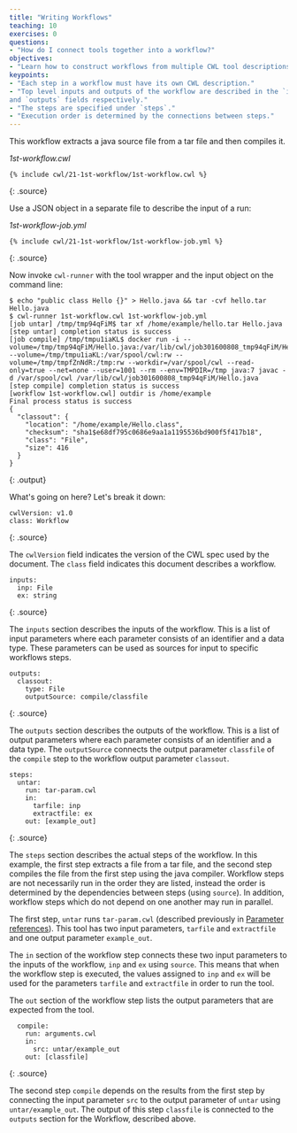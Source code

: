 ```yaml
---
title: "Writing Workflows"
teaching: 10
exercises: 0
questions:
- "How do I connect tools together into a workflow?"
objectives:
- "Learn how to construct workflows from multiple CWL tool descriptions."
keypoints:
- "Each step in a workflow must have its own CWL description."
- "Top level inputs and outputs of the workflow are described in the `inputs`
and `outputs` fields respectively."
- "The steps are specified under `steps`."
- "Execution order is determined by the connections between steps."
---
```

This workflow extracts a java source file from a tar file and then
compiles it.

*1st-workflow.cwl*

~~~
{% include cwl/21-1st-workflow/1st-workflow.cwl %}
~~~
{: .source}

Use a JSON object in a separate file to describe the input of a run:

*1st-workflow-job.yml*

~~~
{% include cwl/21-1st-workflow/1st-workflow-job.yml %}
~~~
{: .source}

Now invoke `cwl-runner` with the tool wrapper and the input object on the
command line:

~~~
$ echo "public class Hello {}" > Hello.java && tar -cvf hello.tar Hello.java
$ cwl-runner 1st-workflow.cwl 1st-workflow-job.yml
[job untar] /tmp/tmp94qFiM$ tar xf /home/example/hello.tar Hello.java
[step untar] completion status is success
[job compile] /tmp/tmpu1iaKL$ docker run -i --volume=/tmp/tmp94qFiM/Hello.java:/var/lib/cwl/job301600808_tmp94qFiM/Hello.java:ro --volume=/tmp/tmpu1iaKL:/var/spool/cwl:rw --volume=/tmp/tmpfZnNdR:/tmp:rw --workdir=/var/spool/cwl --read-only=true --net=none --user=1001 --rm --env=TMPDIR=/tmp java:7 javac -d /var/spool/cwl /var/lib/cwl/job301600808_tmp94qFiM/Hello.java
[step compile] completion status is success
[workflow 1st-workflow.cwl] outdir is /home/example
Final process status is success
{
  "classout": {
    "location": "/home/example/Hello.class",
    "checksum": "sha1$e68df795c0686e9aa1a1195536bd900f5f417b18",
    "class": "File",
    "size": 416
  }
}
~~~
{: .output}

What's going on here?  Let's break it down:

~~~
cwlVersion: v1.0
class: Workflow
~~~
{: .source}

The `cwlVersion` field indicates the version of the CWL spec used by the
document.  The `class` field indicates this document describes a workflow.


~~~
inputs:
  inp: File
  ex: string
~~~
{: .source}

The `inputs` section describes the inputs of the workflow.  This is a
list of input parameters where each parameter consists of an identifier
and a data type.  These parameters can be used as sources for input to
specific workflows steps.

~~~
outputs:
  classout:
    type: File
    outputSource: compile/classfile
~~~
{: .source}

The `outputs` section describes the outputs of the workflow.  This is a
list of output parameters where each parameter consists of an identifier
and a data type.  The `outputSource` connects the output parameter `classfile`
of the `compile` step to the workflow output parameter `classout`.

~~~
steps:
  untar:
    run: tar-param.cwl
    in:
      tarfile: inp
      extractfile: ex
    out: [example_out]
~~~
{: .source}

The `steps` section describes the actual steps of the workflow.  In this
example, the first step extracts a file from a tar file, and the second
step compiles the file from the first step using the java compiler.
Workflow steps are not necessarily run in the order they are listed,
instead the order is determined by the dependencies between steps (using
`source`).  In addition, workflow steps which do not depend on one
another may run in parallel.

The first step, `untar` runs `tar-param.cwl` (described previously in
[Parameter references][params]).  This tool has two input parameters, `tarfile`
and `extractfile` and one output parameter `example_out`.

The ``in`` section of the workflow step connects these two input parameters to
the inputs of the workflow, `inp` and `ex` using `source`.  This means that when
the workflow step is executed, the values assigned to `inp` and `ex` will be
used for the parameters `tarfile` and `extractfile` in order to run the tool.

The `out` section of the workflow step lists the output parameters that are
expected from the tool.

~~~
  compile:
    run: arguments.cwl
    in:
      src: untar/example_out
    out: [classfile]
~~~
{: .source}

The second step `compile` depends on the results from the first step by
connecting the input parameter `src` to the output parameter of `untar` using
`untar/example_out`.  The output of this step `classfile` is connected to the
`outputs` section for the Workflow, described above.

[params]: 06-params/
